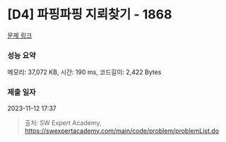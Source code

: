# [D4] 파핑파핑 지뢰찾기 - 1868 

[문제 링크](https://swexpertacademy.com/main/code/problem/problemDetail.do?contestProbId=AV5LwsHaD1MDFAXc) 

### 성능 요약

메모리: 37,072 KB, 시간: 190 ms, 코드길이: 2,422 Bytes

### 제출 일자

2023-11-12 17:37



> 출처: SW Expert Academy, https://swexpertacademy.com/main/code/problem/problemList.do